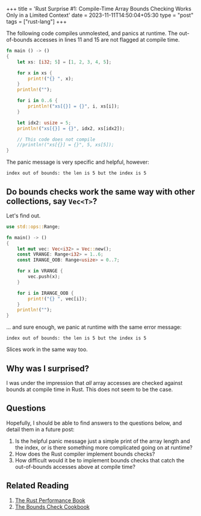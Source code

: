 +++
title = 'Rust Surprise #1: Compile-Time Array Bounds Checking Works Only in a Limited Context'
date = 2023-11-11T14:50:04+05:30
type = "post"
tags = ["rust-lang"]
+++

The following code compiles unmolested, and panics at runtime. The out-of-bounds
accesses in lines 11 and 15 are not flagged at compile time.

```rust {linenos=true, linenostart=1, style=autumn}
fn main () -> ()
{
    let xs: [i32; 5] = [1, 2, 3, 4, 5];

    for x in xs {
        print!("{} ", x);
    }
    println!("");

    for i in 0..6 {
        println!("xs[{}] = {}", i, xs[i]);
    }

    let idx2: usize = 5;
    println!("xs[{}] = {}", idx2, xs[idx2]);

    // This code does not compile
    //println!("xs[{}] = {}", 5, xs[5]);
}
```

The panic message is very specific and helpful, however:

````
index out of bounds: the len is 5 but the index is 5
````

## Do bounds checks work the same way with other collections, say `Vec<T>`?
Let's find out.

```rust {linenos=true, linenostart=1, style=autumn}
use std::ops::Range;

fn main() -> ()
{
    let mut vec: Vec<i32> = Vec::new();
    const VRANGE: Range<i32> = 1..6;
    const IRANGE_OOB: Range<usize> = 0..7;

    for x in VRANGE {
        vec.push(x);
    }

    for i in IRANGE_OOB {
        print!("{} ", vec[i]);
    }
    println!("");
}
```

... and sure enough, we panic at runtime with the same error message:

```
index out of bounds: the len is 5 but the index is 5
```

Slices work in the same way too.

## Why was I surprised?
I was under the impression that _all_ array accesses are checked against bounds
at compile time in Rust. This does not seem to be the case.

## Questions
Hopefully, I should be able to find answers to the questions below, and detail
them in a future post:

1. Is the helpful panic message just a simple print of the array length and the
   index, or is there something more complicated going on at runtime?
2. How does the Rust compiler implement bounds checks? 
3. How difficult would it be to implement bounds checks that catch the
   out-of-bounds accesses above at compile time?

## Related Reading
1. [The Rust Performance Book](
    https://nnethercote.github.io/perf-book/bounds-checks.html
)
2. [The Bounds Check Cookbook](
    https://shnatsel.medium.com/how-to-avoid-bounds-checks-in-rust-without-unsafe-f65e618b4c1e
)
